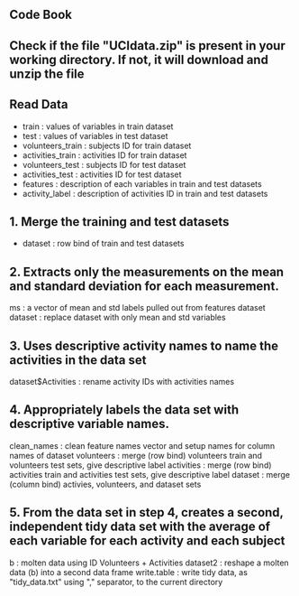 ## Code Book

## Check if the file "UCIdata.zip" is present in your working directory. If not, it will download and unzip the file

## Read Data
* train             : values of variables in train dataset
* test              : values of variables in test dataset
* volunteers_train  : subjects ID for train dataset
* activities_train  : activities ID for train dataset
* volunteers_test   : subjects ID for test dataset
* activities_test   : activities ID for test dataset
* features          : description of each variables in train and test datasets
* activity_label    : description of activities ID in train and test datasets

## 1. Merge the training and test datasets
* dataset           : row bind of train and test datasets

## 2. Extracts only the measurements on the mean and standard deviation for each measurement.
ms                  : a vector of mean and std labels pulled out from features dataset
dataset             : replace dataset with only mean and std variables

## 3. Uses descriptive activity names to name the activities in the data set
dataset$Activities  : rename activity IDs with activities names

## 4. Appropriately labels the data set with descriptive variable names.
clean_names         : clean feature names vector and setup names for column names of dataset
volunteers          : merge (row bind) volunteers train and volunteers test sets, give descriptive label
activities          : merge (row bind) activities train and activities test sets, give descriptive label
dataset             : merge (column bind) activies, volunteers, and dataset sets

## 5. From the data set in step 4, creates a second, independent tidy data set with the average of each variable for each activity and each subject
b                   : molten data using ID Volunteers + Activities
dataset2            : reshape a molten data (b) into a second data frame
write.table         : write tidy data, as "tidy_data.txt" using "," separator, to the current directory

